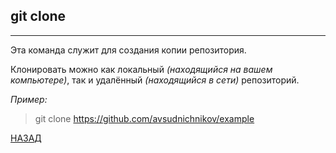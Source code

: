 ## **git clone**
---
Эта команда служит для создания копии репозитория.

Клонировать можно как локальный *(находящийся на вашем компьютере)*, так и удалённый *(находящийся в сети)* репозиторий.

*Пример:*

>git clone https://github.com/avsudnichnikov/example



[НАЗАД](./README.MD)